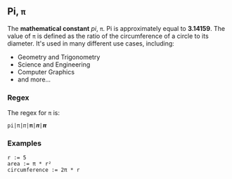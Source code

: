 ## Pi, `π`

The **mathematical constant** _pi_, `π`. Pi is approximately
equal to **3.14159**. The value of `π` is defined as the ratio of the
circumference of a circle to its diameter. It's used in many
different use cases, including:

- Geometry and Trigonometry
- Science and Engineering
- Computer Graphics
- and more...

### Regex

The regex for `π` is:

```regex
pi|π|𝜋|𝛑|𝝅|𝞹
```

### Examples

```leaf
r := 5
area := π * r²
circumference := 2π * r
```
